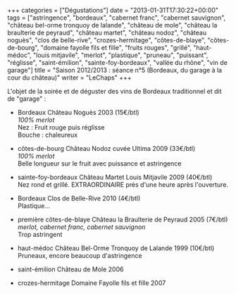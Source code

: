 +++
categories = ["Dégustations"]
date = "2013-01-31T17:30:22+00:00"
tags = ["astringence", "bordeaux", "cabernet franc", "cabernet sauvignon", "château bel-orme tronquoy de lalande", "château de mole", "château la braulterie de peyraud", "château martet", "château nodoz", "château noguès", "clos de belle-rive", "crozes-hermitage", "côtes-de-blaye", "côtes-de-bourg", "domaine fayolle fils et fille", "fruits rouges", "grillé", "haut-médoc", "louis mitjavile", "merlot", "plastique", "pruneau", "puissant", "réglisse", "saint-émilion", "sainte-foy-bordeaux", "vallée du rhône", "vin de garage"] 
title = "Saison 2012/2013 : séance n°5 (Bordeaux, du garage à la cour du château)"
writer = "LeChaps"
+++

L'objet de la soirée et de déguster des vins de Bordeaux traditionnel et dit de "garage" :

* Bordeaux Château Noguès 2003 (15€/btl)  
_100% merlot_  
Nez : Fruit rouge puis réglisse  
Bouche : chaleureux

* côtes-de-bourg Château Nodoz cuvée Ultima 2009 (33€/btl)  
_100% merlot_  
Belle longueur sur le fruit avec puissance et astringence

* sainte-foy-bordeaux Château Martet Louis Mitjavile 2009 (40€/btl) <i class="fa fa-plus-circle"></i>  
Nez rond et grillé. EXTRAORDINAIRE près d'une heure après l'ouverture.

* Bordeaux Clos de Belle-Rive 2010 (4€/btl)  
Plastique...

* première côtes-de-blaye Château la Braulterie de Peyraud 2005 (7€/btl)  
_merlot, cabernet franc, cabernet sauvignon_  
Trop astringent

* haut-médoc Château Bel-Orme Tronquoy de Lalande 1999 (10€/btl) <i class="fa fa-plus-circle"></i>  
Pruneaux, encore beaucoup d'astringence

* saint-émilion Château de Mole 2006

* crozes-hermitage Domaine Fayolle fils et fille 2007
